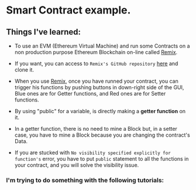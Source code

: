# Smart Contract example.

## Things I've **learned**:

* To use an EVM (Ethereum Virtual Machine) and run some Contracts on a non production purpose Ethereum Blockchain on-line called [Remix](https://remix.ethereum.org/).

* If you want, you can access to `Remix's GitHub repository` [here](https://github.com/ethereum/remix) and clone it.

* When you use [Remix](https://remix.ethereum.org/), once you have runned your contract, you can trigger his functions by pushing buttons in down-right side of the GUI, Blue ones are for Getter functions, and Red ones are for Setter functions.

* By using "public" for a variable, is directly making a **getter function** on it.

* In a getter function, there is no need to mine a Block but, in a setter case, you have to mine a Block because you are changing the contract's Data.

* If you are stucked with `No visibility specified explicitly for function's` error, you have to put `public` statement to all the functions in your contract, and you will solve the visibility issue.

### I'm trying to do something with the following tutorials:

